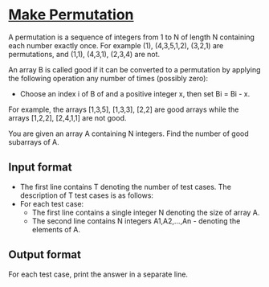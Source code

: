# [Make Permutation][link]

A permutation is a sequence of integers from 1 to N of length N containing each number exactly once. For example (1), (4,3,5,1,2), (3,2,1) are permutations, and (1,1), (4,3,1), (2,3,4) are not.

An array B is called good if it can be converted to a permutation by applying the following operation any number of times (possibly zero):

- Choose an index i of B of and a positive integer x, then set Bi = Bi - x.

For example, the arrays [1,3,5], [1,3,3], [2,2] are good arrays while the arrays [1,2,2], [2,4,1,1] are not good.

You are given an array A containing N integers. Find the number of good subarrays of A.

## Input format

- The first line contains T denoting the number of test cases. The description of T test cases is as follows:
- For each test case:
  - The first line contains a single integer N denoting the size of array A.
  - The second line contains N integers A1,A2,...,An - denoting the elements of A.

## Output format

For each test case, print the answer in a separate line.

[link]: https://www.hackerearth.com/practice/data-structures/advanced-data-structures/segment-trees/practice-problems/algorithm/make-permutation-71bcfbc5/

